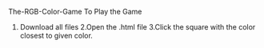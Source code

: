 The-RGB-Color-Game
To Play the Game
1. Download all files
2.Open the .html file
3.Click the square with the color closest to given color.
